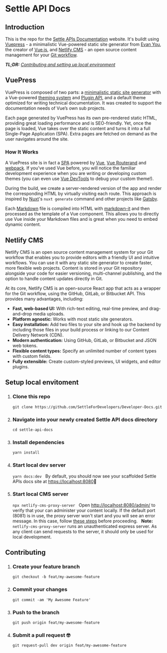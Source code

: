 # Settle API Docs

## Introduction

This is the repo for the [Settle APIs Documentation](https://developer.settle.eu/) website. It's buildt using [Vuepress](https://vuepress.vuejs.org/) - a minimalistic Vue-powered static site generator from [Evan You](https://evanyou.me/), the creator of [Vue.js](https://vuejs.org/), and [Netlify CMS](https://www.netlifycms.org/) - an open source content management for your [Git workflow](https://guides.github.com/introduction/flow/).

***TL;DR:*** *[Contributing and setting up local environment](#contributing)*

## VuePress

VuePress is composed of two parts: a [minimalistic static site generator](https://github.com/vuejs/vuepress/tree/master/packages/%40vuepress/core) with a Vue-powered [theming system](https://vuepress.vuejs.org/theme/) and [Plugin API](https://vuepress.vuejs.org/plugin/), and a default theme optimized for writing technical documentation. It was created to support the documentation needs of Vue’s own sub projects.

Each page generated by VuePress has its own pre-rendered static HTML, providing great loading performance and is SEO-friendly. Yet, once the page is loaded, Vue takes over the static content and turns it into a full Single-Page Application (SPA). Extra pages are fetched on demand as the user navigates around the site.

### How It Works

A VuePress site is in fact a [SPA](https://developer.mozilla.org/en-US/docs/Glossary/SPA) powered by [Vue](http://vuejs.org/), [Vue Routerand](https://github.com/vuejs/vue-router) and [webpack](http://webpack.js.org/). If you’ve used Vue before, you will notice the familiar development experience when you are writing or developing custom themes (you can even use [Vue DevTools](https://github.com/vuejs/vue-devtools) to debug your custom theme!).

During the build, we create a server-rendered version of the app and render the corresponding HTML by virtually visiting each route. This approach is inspired by [Nuxt](https://nuxtjs.org/)'s `nuxt generate` command and other projects like [Gatsby](https://www.gatsbyjs.org/).

Each [Markdown](https://www.markdownguide.org/) file is compiled into HTML with [markdown-it](https://github.com/markdown-it/markdown-it) and then processed as the template of a Vue component. This allows you to directly use Vue inside your Markdown files and is great when you need to embed dynamic content.

## Netlify CMS

Netlify CMS is an open source content management system for your Git workflow that enables you to provide editors with a friendly UI and intuitive workflows. You can use it with any static site generator to create faster, more flexible web projects. Content is stored in your Git repository alongside your code for easier versioning, multi-channel publishing, and the option to handle content updates directly in Git.

At its core, Netlify CMS is an open-source React app that acts as a wrapper for the Git workflow, using the GitHub, GitLab, or Bitbucket API. This provides many advantages, including:

- **Fast, web-based UI:** With rich-text editing, real-time preview, and drag-and-drop media uploads.
- **Platform agnostic:** Works with most static site generators.
- **Easy installation:** Add two files to your site and hook up the backend by including those files in your build process or linking to our Content Delivery Network (CDN).
- **Modern authentication:** Using GitHub, GitLab, or Bitbucket and JSON web tokens.
- **Flexible content types:** Specify an unlimited number of content types with custom fields.
- **Fully extensible:** Create custom-styled previews, UI widgets, and editor plugins.


## Setup local envitoment

1. ### Clone this repo

   `git clone https://github.com/SettleForDevelopers/Developer-Docs.git`

2. ### Navigate into your newly created Settle API docs directory

   `cd settle-api-docs`

3. ### Install dependencies

   `yarn install`

4. ### Start local dev server

   `yarn docs:dev`
   &nbsp;
   By default, you should now see your scaffolded Settle APIs docs site at [https://localhost:8080](https://localhost:8080)🚀

5. ### Start local CMS server

   `npx netlify-cms-proxy-server`
   &nbsp;
   Open [http://localhost:8080/admin/](http://localhost:8080/admin/) to verify that your can administer your content locally. If the default port (8081) is in use, the proxy server won't start and you will see an error message. In this case, follow [these steps](https://www.netlifycms.org/docs/beta-features/#configure-the-netlify-cms-proxy-server-port-number) before proceeding.
   &nbsp;
   **Note:** `netlify-cms-proxy-server` runs an unauthenticated express server. As any client can send requests to the server, it should only be used for local development.

## Contributing

1. ### Create your feature branch

   `git checkout -b feat/my-awesome-feature`

2. ### Commit your changes

   `git commit -am 'My Awesome Feature'`

3. ### Push to the branch

    `git push origin feat/my-awesome-feature`

4. ### Submit a pull request 🤓

    `git request-pull dev origin feat/my-awesome-feature`
